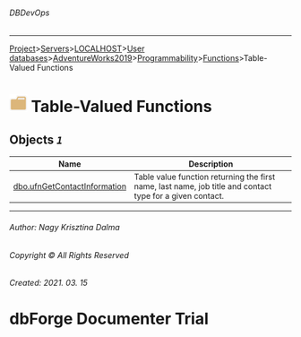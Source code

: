 ###### DBDevOps
___
[Project](../../../../../../../startpage.md)>[Servers](../../../../../../Servers.md)>[LOCALHOST](../../../../../LOCALHOST.md)>[User databases](../../../../UserDatabases.md)>[AdventureWorks2019](../../../AdventureWorks2019.md)>[Programmability](../../Programmability.md)>[Functions](../Functions.md)>Table-Valued Functions


# ![logo](../../../../../../../Images/folder.svg) Table-Valued Functions



## <a name="#TableValuedFunctions"></a>Objects _`1`_
|Name|Description
|---|---
|[dbo.ufnGetContactInformation](dbo.ufnGetContactInformation.md)|Table value function returning the first name, last name, job title and contact type for a given contact.|

___
###### Author: Nagy Krisztina Dalma
###### Copyright © All Rights Reserved
###### Created: 2021. 03. 15

# dbForge Documenter Trial